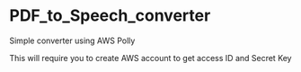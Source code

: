 # PDF_to_Speech_converter
Simple converter using AWS Polly

This will require you to create AWS account to get access ID and Secret Key

